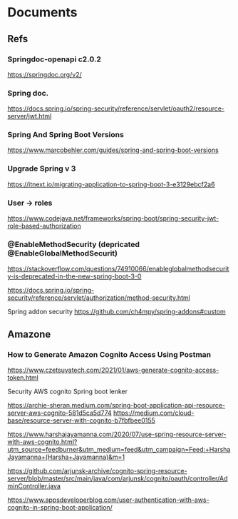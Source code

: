 # Documents

## Refs

### Springdoc-openapi c2.0.2

https://springdoc.org/v2/

### Spring doc.

https://docs.spring.io/spring-security/reference/servlet/oauth2/resource-server/jwt.html


### Spring And Spring Boot Versions

https://www.marcobehler.com/guides/spring-and-spring-boot-versions

### Upgrade Spring v 3

https://itnext.io/migrating-application-to-spring-boot-3-e3129ebcf2a6

### User -> roles
https://www.codejava.net/frameworks/spring-boot/spring-security-jwt-role-based-authorization

### @EnableMethodSecurity (depricated @EnableGlobalMethodSecurit)
https://stackoverflow.com/questions/74910066/enableglobalmethodsecurity-is-deprecated-in-the-new-spring-boot-3-0

https://docs.spring.io/spring-security/reference/servlet/authorization/method-security.html


Spring addon security 
https://github.com/ch4mpy/spring-addons#custom

## Amazone

### How to Generate Amazon Cognito Access Using Postman

https://www.czetsuyatech.com/2021/01/aws-generate-cognito-access-token.html

Security AWS cognito Spring boot lenker

https://archie-sheran.medium.com/spring-boot-application-api-resource-server-aws-cognito-581d5ca5d774
https://medium.com/cloud-base/resource-server-with-cognito-b7fbfbee0155

https://www.harshajayamanna.com/2020/07/use-spring-resource-server-with-aws-cognito.html?utm_source=feedburner&utm_medium=feed&utm_campaign=Feed:+HarshaJayamanna+(Harsha+Jayamanna)&m=1

https://github.com/arjunsk-archive/cognito-spring-resource-server/blob/master/src/main/java/com/arjunsk/cognito/oauth/controller/AdminController.java

https://www.appsdeveloperblog.com/user-authentication-with-aws-cognito-in-spring-boot-application/


